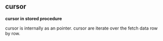 ## cursor 

**cursor in stored procedure**

cursor is internally as an pointer.
cursor are iterate over the fetch data row by row.
